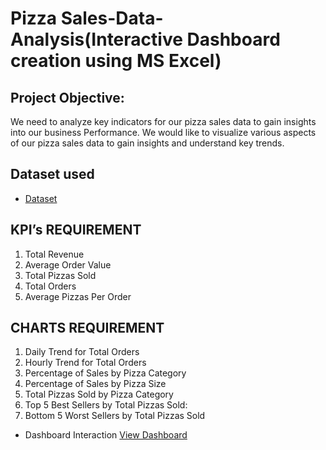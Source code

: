 # Pizza Sales-Data-Analysis(Interactive Dashboard creation using MS Excel)
## Project Objective:
We need to analyze key indicators for our pizza sales data to gain insights into our business
Performance.
We would like to visualize various aspects of our pizza sales data to gain insights and
understand key trends.
## Dataset used
- <a href= "https://github.com/Deepak91490/Data-Analysis-Dashboard/blob/main/EXCEL%20Pizza%20DB%20Dahsboard.xlsx">Dataset</a>

## KPI’s REQUIREMENT
1.	Total Revenue
2.	Average Order Value
3.	Total Pizzas Sold
4.	Total Orders
5.	Average Pizzas Per Order

## CHARTS REQUIREMENT
1.	Daily Trend for Total Orders
2.	Hourly Trend for Total Orders
3.	Percentage of Sales by Pizza Category
4.	Percentage of Sales by Pizza Size
5.	Total Pizzas Sold by Pizza Category
6.	Top 5 Best Sellers by Total Pizzas Sold:
7.	Bottom 5 Worst Sellers by Total Pizzas Sold

- Dashboard Interaction <a href= "https://github.com/Deepak91490/Data-Analysis-Dashboard/blob/main/Pizza_Sales_Dashboard.png">View Dashboard</a>

